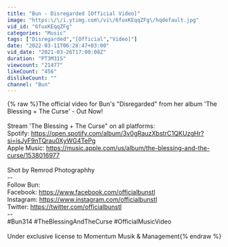 ```yaml
---
title: "Bun - Disregarded [Official Video]"
image: "https:\/\/i.ytimg.com\/vi\/6fuxKEqqZFg\/hqdefault.jpg"
vid_id: "6fuxKEqqZFg"
categories: "Music"
tags: ["Disregarded","[Official","Video]"]
date: "2022-03-11T06:28:47+03:00"
vid_date: "2021-03-26T17:00:08Z"
duration: "PT3M31S"
viewcount: "21477"
likeCount: "456"
dislikeCount: ""
channel: "Bun"
---
```

{% raw %}The official video for Bun's &quot;Disregarded&quot; from her album 'The Blessing + The Curse' - Out Now!<br /><br />Stream 'The Blessing + The Curse&quot; on all platforms:<br />Spotify: <a rel="nofollow" target="blank" href="https://open.spotify.com/album/3v0gRauzXbstrC1QKUzgHr?si=isJyF9nTQrau0XyWG4TePg">https://open.spotify.com/album/3v0gRauzXbstrC1QKUzgHr?si=isJyF9nTQrau0XyWG4TePg</a><br />Apple Music: <a rel="nofollow" target="blank" href="https://music.apple.com/us/album/the-blessing-and-the-curse/1538016977">https://music.apple.com/us/album/the-blessing-and-the-curse/1538016977</a><br /><br />Shot by Remrod Photographhy<br />-- <br />Follow Bun:<br />Facebook: <a rel="nofollow" target="blank" href="https://www.facebook.com/officialbunstl">https://www.facebook.com/officialbunstl</a><br />Instagram: <a rel="nofollow" target="blank" href="https://www.instagram.com/officialbunstl">https://www.instagram.com/officialbunstl</a><br />Twitter: <a rel="nofollow" target="blank" href="https://twitter.com/officialbunstl">https://twitter.com/officialbunstl</a><br />--<br />#Bun314 #TheBlessingAndTheCurse #OfficialMusicVideo<br /><br />Under exclusive license to Momentum Musik &amp; Management{% endraw %}
